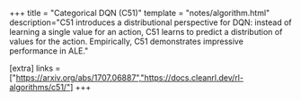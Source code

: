 +++
title = "Categorical DQN (C51)"
template = "notes/algorithm.html"
description="C51 introduces a distributional perspective for DQN: instead of learning a single value for an action, C51 learns to predict a distribution of values for the action. Empirically, C51 demonstrates impressive performance in ALE."

[extra]
links = ["https://arxiv.org/abs/1707.06887","https://docs.cleanrl.dev/rl-algorithms/c51/"]
+++
